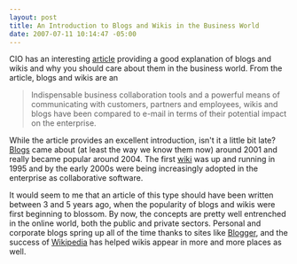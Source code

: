 ```yaml
---
layout: post
title: An Introduction to Blogs and Wikis in the Business World
date: 2007-07-11 10:14:47 -05:00
---
```


CIO has an interesting [article](http://www.cio.com/article/122701/ABC_An_Introduction_to_Blogs_and_Wikis_in_the_Business_World/1) providing a good explanation of blogs and wikis and why you should care about them in the business world. From the article, blogs and wikis are an

> Indispensable business collaboration tools and a powerful means of communicating with customers, partners and employees, wikis and blogs have been compared to e-mail in terms of their potential impact on the enterprise.

While the article provides an excellent introduction, isn't it a little bit late? [Blogs](http://en.wikipedia.org/wiki/Blog) came about (at least the way we know them now) around 2001 and really became popular around 2004. The first [wiki](http://en.wikipedia.org/wiki/Wiki) was up and running in 1995 and by the early 2000s were being increasingly adopted in the enterprise as collaborative software.

It would seem to me that an article of this type should have been written between 3 and 5 years ago, when the popularity of blogs and wikis were first beginning to blossom. By now, the concepts are pretty well entrenched in the online world, both the public and private sectors. Personal and corporate blogs spring up all of the time thanks to sites like [Blogger](www.blogger.com), and the success of [Wikipedia](http://www.wikipedia.org/) has helped wikis appear in more and more places as well.
